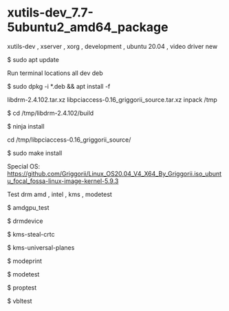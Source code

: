 # xutils-dev_7.7-5ubuntu2_amd64_package
xutils-dev , xserver , xorg , development , ubuntu 20.04 , video driver new

$ sudo apt update

Run terminal locations all dev deb

$ sudo dpkg -i *.deb && apt install -f

libdrm-2.4.102.tar.xz libpciaccess-0.16_griggorii_source.tar.xz inpack /tmp

$ cd /tmp/libdrm-2.4.102/build

$ ninja install

cd /tmp/libpciaccess-0.16_griggorii_source/

$ sudo make install

Special OS: https://github.com/Griggorii/Linux_OS20.04_V4_X64_By_Griggorii.iso_ubuntu_focal_fossa-linux-image-kernel-5.9.3

Test drm amd , intel , kms , modetest

$ amdgpu_test

$ drmdevice

$ kms-steal-crtc

$ kms-universal-planes

$ modeprint

$ modetest

$ proptest

$ vbltest
